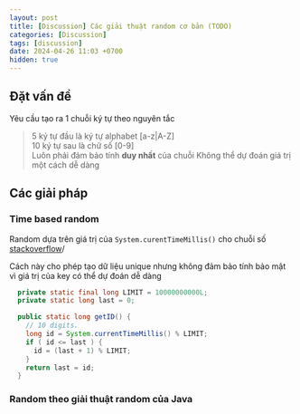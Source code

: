 ```yaml
---
layout: post
title: [Discussion] Các giải thuật random cơ bản (TODO)
categories: [Discussion]
tags: [discussion]
date: 2024-04-26 11:03 +0700
hidden: true
---
```


## Đặt vấn đề
Yêu cầu tạo ra 1 chuỗi ký tự theo nguyên tắc
> 5 ký tự đầu là ký tự alphabet [a-z|A-Z]\
> 10 ký tự sau là chữ số [0-9]\
> Luôn phải đảm bảo tính **duy nhất** của chuỗi
> Không thể dự đoán giá trị một cách dễ dàng

## Các giải pháp

### Time based random
Random dựa trên giá trị của `System.curentTimeMillis()` cho chuỗi số [stackoverflow](https://stackoverflow.com/a/18228151/7081611)/

Cách này cho phép tạo dữ liệu unique nhưng không đảm bảo tính bảo mật vì giá trị của key có thể dự đoán dễ dàng

```java
  private static final long LIMIT = 10000000000L;
  private static long last = 0;

  public static long getID() {
    // 10 digits.
    long id = System.currentTimeMillis() % LIMIT;
    if ( id <= last ) {
      id = (last + 1) % LIMIT;
    }
    return last = id;
  }
```

### Random theo giải thuật random của Java

